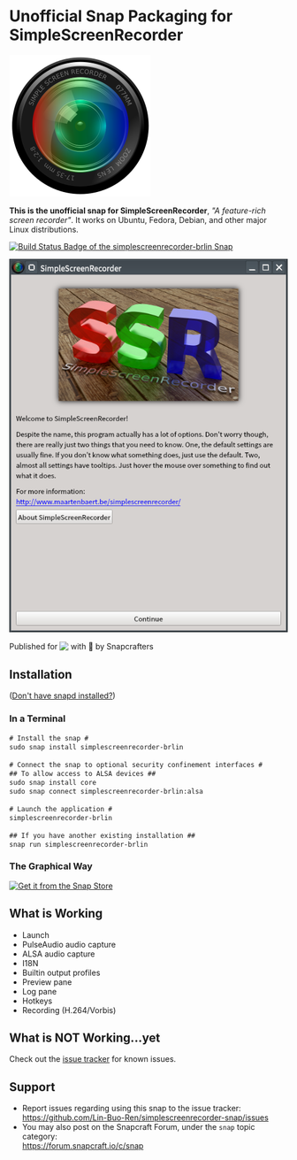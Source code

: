 # Unofficial Snap Packaging for SimpleScreenRecorder
<!--
	Use the Staticaly service for easy access to in-repo pictures:
	https://www.staticaly.com/
-->
<img src='gui/simplescreenrecorder.png' title='Icon of SimpleScreenRecorder' alt='Icon of SimpleScreenRecorder' />

**This is the unofficial snap for SimpleScreenRecorder**, *"A feature-rich screen recorder"*. It works on Ubuntu, Fedora, Debian, and other major Linux distributions.

[![Build Status Badge of the `simplescreenrecorder-brlin` Snap](https://build.snapcraft.io/badge/Lin-Buo-Ren/simplescreenrecorder-snap.svg "Build Status ofsimplescreenrecorder-brlin` snap")](https://build.snapcraft.io/user/Lin-Buo-Ren/simplescreenrecorder-snap)

![Screenshot of the Snapped Application](local/screenshots/welcome-screen.png "Screenshot of the Snapped Application")

Published for <img src="http://anything.codes/slack-emoji-for-techies/emoji/tux.png" align="top" width="24" /> with 💝 by Snapcrafters

## Installation
([Don't have snapd installed?](https://snapcraft.io/docs/core/install))

### In a Terminal
    # Install the snap #
    sudo snap install simplescreenrecorder-brlin
    
    # Connect the snap to optional security confinement interfaces #
    ## To allow access to ALSA devices ##
    sudo snap install core
    sudo snap connect simplescreenrecorder-brlin:alsa
    
    # Launch the application #
    simplescreenrecorder-brlin
    
    ## If you have another existing installation ##
    snap run simplescreenrecorder-brlin

### The Graphical Way
[![Get it from the Snap Store](https://snapcraft.io/static/images/badges/en/snap-store-black.svg)](https://snapcraft.io/simplescreenrecorder-brlin)

## What is Working
* Launch
* PulseAudio audio capture
* ALSA audio capture
* I18N
* Builtin output profiles
* Preview pane
* Log pane
* Hotkeys
* Recording (H.264/Vorbis)

## What is NOT Working...yet 
Check out the [issue tracker](https://github.com/Lin-Buo-Ren/simplescreenrecorder-snap/issues) for known issues.

## Support
* Report issues regarding using this snap to the issue tracker:  
  <https://github.com/Lin-Buo-Ren/simplescreenrecorder-snap/issues>
* You may also post on the Snapcraft Forum, under the `snap` topic category:  
  <https://forum.snapcraft.io/c/snap>

